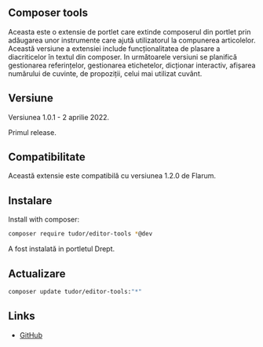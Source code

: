 ## Composer tools

Aceasta este o extensie de portlet care extinde composerul din portlet prin adăugarea unor instrumente care ajută utilizatorul la compunerea articolelor.
Această versiune a extensiei include funcționalitatea de plasare a diacriticelor în textul din composer.
In următoarele versiuni se planifică gestionarea referințelor, gestionarea etichetelor, dicționar interactiv, afișarea numărului de cuvinte, de propoziții, celui mai utilizat cuvânt.

## Versiune

Versiunea 1.0.1 - 2 aprilie 2022.

Primul release.


## Compatibilitate

Această extensie este compatibilă cu versiunea 1.2.0 de Flarum.

## Instalare

Install with composer:

```sh
composer require tudor/editor-tools *@dev
```
A fost instalată in portletul Drept.

## Actualizare

```sh
composer update tudor/editor-tools:"*"
```


## Links
- [GitHub](https://github.com/tudor/editor-tools)
